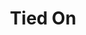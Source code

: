 ---
abv: 8.9%
alt: 
availability: Keg
bitterness: 
description: This beer comes in at 8.9% ABV and is fermented with a Belgian Ale yeast. Light in color and in body it is dangerously drinkable.
gravity: 
hops: 
ibu: 25
img: beer.jpg
layout: beer
malt: 
modal-id: tied-on
title: Tied On
on-tap: nope
sourness: 
style: Belgian Tripel Ale
---